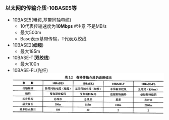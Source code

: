 ### 以太网的传输介质-10BASE5等
- 10BASE5(粗缆,基带同轴电缆)
	- 10代表传输速度为**10Mbps** #注意 不是MB/s
	- 最大500m
	- Base表示基带传输，T代表双绞线
- 10BASE2(**细缆**)
	- 最大185m
- 10BASE-T(**双绞线**)
	- 最大100n
- 10BASE-FL(光纤)
![](attachments/Pasted%20image%2020221009014427.png)